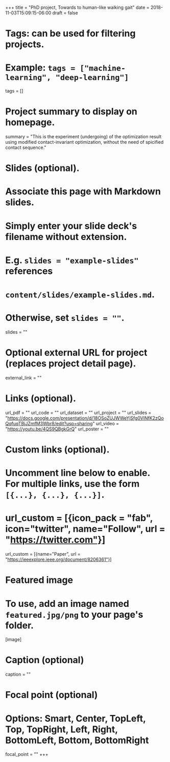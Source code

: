 +++
title = "PhD project, Towards to human-like walking gait"
date = 2018-11-03T15:09:15-06:00
draft = false

# Tags: can be used for filtering projects.
# Example: `tags = ["machine-learning", "deep-learning"]`
tags = []

# Project summary to display on homepage.
summary = "This is the experiment (undergoing) of the optimization result using modified contact-invariant optimization, without the need of spicified contact sequence."

# Slides (optional).
#   Associate this page with Markdown slides.
#   Simply enter your slide deck's filename without extension.
#   E.g. `slides = "example-slides"` references 
#   `content/slides/example-slides.md`.
#   Otherwise, set `slides = ""`.
slides = ""

# Optional external URL for project (replaces project detail page).
external_link = ""

# Links (optional).
url_pdf = ""
url_code = ""
url_dataset = ""
url_project = ""
url_slides = "https://docs.google.com/presentation/d/18OSoZUJWWeYjSfg0VlNfK2zQoQqfuqTBjJZmfM3Wbr8/edit?usp=sharing"
url_video = "https://youtu.be/4QS9QBgkGrQ"
url_poster = ""

# Custom links (optional).
#   Uncomment line below to enable. For multiple links, use the form `[{...}, {...}, {...}]`.
# url_custom = [{icon_pack = "fab", icon="twitter", name="Follow", url = "https://twitter.com"}]
url_custom = [{name="Paper", url = "https://ieeexplore.ieee.org/document/8206361"}]
# Featured image
# To use, add an image named `featured.jpg/png` to your page's folder. 
[image]
  # Caption (optional)
  caption = ""

  # Focal point (optional)
  # Options: Smart, Center, TopLeft, Top, TopRight, Left, Right, BottomLeft, Bottom, BottomRight
  focal_point = ""
+++
